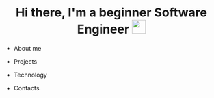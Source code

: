 <h1 align="center">Hi there, I'm a beginner Software Engineer
<img src="https://github.com/blackcater/blackcater/raw/main/images/Hi.gif" height="32"/></h1>


* About me

* Projects

* Technology

* Contacts


